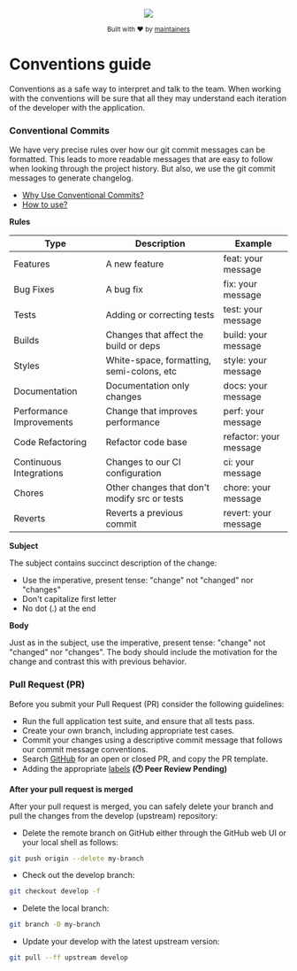 <div align="center">
  <p align="center">
      <a href="https://turnly.app" target="_blank" rel="noopener">
          <img src="https://raw.githubusercontent.com/turnly/turnly/develop/docs/assets/github-header.png" />
      </a>
  </p>

  <p>
    <sub>
      Built with ❤︎ by
      <a href="/OWNERS.md">
        maintainers
      </a>
    </sub>
  </p>
</div>

# Conventions guide

Conventions as a safe way to interpret and talk to the team. When working with the conventions
will be sure that all they may understand each iteration of the developer with the application.

### Conventional Commits

We have very precise rules over how our git commit messages can be formatted.
This leads to more readable messages that are easy to follow when looking through
the project history. But also, we use the git commit messages to generate changelog.

- [Why Use Conventional Commits?](https://www.conventionalcommits.org/en/v1.0.0-beta.2/#why-use-conventional-commits)
- [How to use?](https://github.com/conventional-changelog/commitlint/tree/master/@commitlint/config-conventional#type-enum)

**Rules**

| Type                     | Description                                  | Example                 |
| ------------------------ | -------------------------------------------- | ----------------------- |
| Features                 | A new feature                                | feat: your message      |
| Bug Fixes                | A bug fix                                    | fix: your message       |
| Tests                    | Adding or correcting tests                   | test: your message      |
| Builds                   | Changes that affect the build or deps        | build: your message     |
| Styles                   | White-space, formatting, semi-colons, etc    | style: your message     |
| Documentation            | Documentation only changes                   | docs: your message      |
| Performance Improvements | Change that improves performance             | perf: your message      |
| Code Refactoring         | Refactor code base                           | refactor: your message  |
| Continuous Integrations  | Changes to our CI configuration              | ci: your message        |
| Chores                   | Other changes that don't modify src or tests | chore: your message     |
| Reverts                  | Reverts a previous commit                    | revert: your message    |

**Subject**

The subject contains succinct description of the change:

* Use the imperative, present tense: "change" not "changed" nor "changes"
* Don't capitalize first letter
* No dot (.) at the end

**Body**

Just as in the subject, use the imperative, present tense: "change" not "changed" nor "changes".
The body should include the motivation for the change and contrast this with previous behavior.

### Pull Request (PR)

Before you submit your Pull Request (PR) consider the following guidelines:

* Run the full application test suite, and ensure that all tests pass.
* Create your own branch, including appropriate test cases.
* Commit your changes using a descriptive commit message that follows our commit message conventions.
* Search [GitHub](https://github.com/turnly/turnly/pulls) for an open or closed PR, and copy the PR template.
* Adding the appropriate [labels](https://github.com/turnly/configs/blob/main/github/PULL_REQUEST_LABELS.md) **(🕐 Peer Review Pending)**

**After your pull request is merged**

After your pull request is merged, you can safely delete your branch and pull the changes from the develop (upstream) repository:

* Delete the remote branch on GitHub either through the GitHub web UI or your local shell as follows:

```sh
git push origin --delete my-branch
```

* Check out the develop branch:

```sh
git checkout develop -f
```

* Delete the local branch:

```sh
git branch -D my-branch
```

* Update your develop with the latest upstream version:

```sh
git pull --ff upstream develop
```
